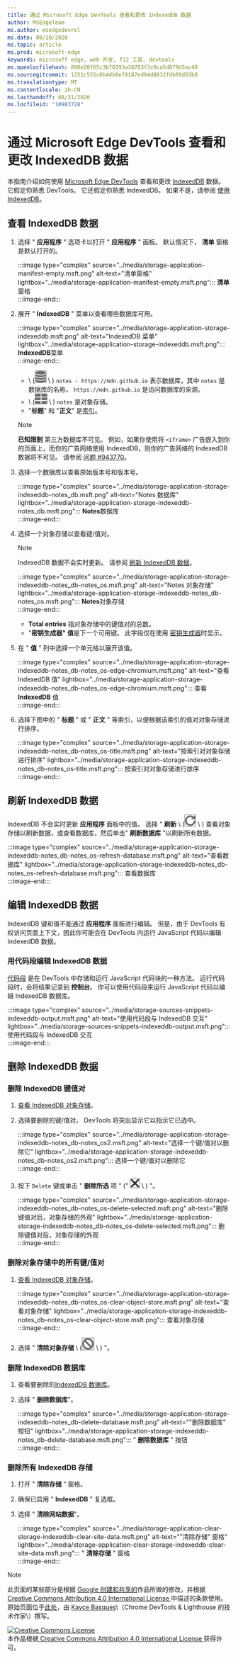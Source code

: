 ```yaml
---
title: 通过 Microsoft Edge DevTools 查看和更改 IndexedDB 数据
author: MSEdgeTeam
ms.author: msedgedevrel
ms.date: 08/28/2020
ms.topic: article
ms.prod: microsoft-edge
keywords: microsoft edge, web 开发, f12 工具, devtools
ms.openlocfilehash: 890e20f65c3b70193a38783f3c9ca5d879d5ac48
ms.sourcegitcommit: 1251c555c6b4db8ef8187ed94d8832fdb89d03b8
ms.translationtype: MT
ms.contentlocale: zh-CN
ms.lasthandoff: 08/31/2020
ms.locfileid: "10983728"
---
```

<!-- Copyright Kayce Basques 

   Licensed under the Apache License, Version 2.0 (the "License");
   you may not use this file except in compliance with the License.
   You may obtain a copy of the License at

       https://www.apache.org/licenses/LICENSE-2.0

   Unless required by applicable law or agreed to in writing, software
   distributed under the License is distributed on an "AS IS" BASIS,
   WITHOUT WARRANTIES OR CONDITIONS OF ANY KIND, either express or implied.
   See the License for the specific language governing permissions and
   limitations under the License.  -->  





# 通过 Microsoft Edge DevTools 查看和更改 IndexedDB 数据   

  

本指南介绍如何使用 [Microsoft Edge DevTools][MicrosoftEdgeDevTools] 查看和更改 [IndexedDB][MDNIndexedDBAPI] 数据。  它假定你熟悉 DevTools。  它还假定你熟悉 IndexedDB。  如果不是，请参阅 [使用 IndexedDB][MDNUsingIndexedDB]。  

## 查看 IndexedDB 数据   

1.  选择 " **应用程序** " 选项卡以打开 " **应用程序** " 面板。  默认情况下， **清单** 窗格是默认打开的。  
    
    :::image type="complex" source="../media/storage-application-manifest-empty.msft.png" alt-text="清单窗格" lightbox="../media/storage-application-manifest-empty.msft.png":::
       **清单**窗格  
    :::image-end:::  
    
1.  展开 " **IndexedDB** " 菜单以查看哪些数据库可用。  
    
    :::image type="complex" source="../media/storage-application-storage-indexeddb.msft.png" alt-text="IndexedDB 菜单" lightbox="../media/storage-application-storage-indexeddb.msft.png":::
       **IndexedDB**菜单  
    :::image-end:::  
    
    *   \ (![ 数据库图标 ][ImageDatabaseIcon] \ ) `notes - https://mdn.github.io` 表示数据库，其中 `notes` 是数据库的名称， `https://mdn.github.io` 是访问数据库的来源。  
    *   \ (![ 对象存储图标 ][ImageObjectStoreIcon] \ ) `notes` 是对象存储。  
    *   "**标题**" 和 "**正文**" 是[索引][MDNUsingIndexedDBUsingIndex]。  
    
    > [!NOTE]
    > **已知限制**  第三方数据库不可见。  例如，如果你使用将 `<iframe>` 广告嵌入到你的页面上，而你的广告网络使用 IndexedDB，则你的广告网络的 IndexedDB 数据将不可见。  请参阅 [问题 #943770][ChromiumIssue943770]。  
    
1.  选择一个数据库以查看原始版本号和版本号。  
    
    :::image type="complex" source="../media/storage-application-storage-indexeddb-notes_db.msft.png" alt-text="Notes 数据库" lightbox="../media/storage-application-storage-indexeddb-notes_db.msft.png":::
       **Notes**数据库  
    :::image-end:::  
    
1.  选择一个对象存储以查看键/值对。  
    
    > [!NOTE]
    > IndexedDB 数据不会实时更新。  请参阅 [刷新 IndexedDB 数据](#refresh-indexeddb-data)。  
    
    :::image type="complex" source="../media/storage-application-storage-indexeddb-notes_db-notes_os.msft.png" alt-text="Notes 对象存储" lightbox="../media/storage-application-storage-indexeddb-notes_db-notes_os.msft.png":::
       **Notes**对象存储  
    :::image-end:::  
    
    *   **Total entries** 指对象存储中的键值对的总数。  
    *   "**密钥生成器" 值**是下一个可用键。  此字段仅在使用 [密钥生成器][MDNBasicConceptsKeyGenerator]时显示。  
    
1.  在 " **值** " 列中选择一个单元格以展开该值。  
    
    :::image type="complex" source="../media/storage-application-storage-indexeddb-notes_db-notes_os-edge-chromium.msft.png" alt-text="查看 IndexedDB 值" lightbox="../media/storage-application-storage-indexeddb-notes_db-notes_os-edge-chromium.msft.png":::
       查看 **IndexedDB** 值  
    :::image-end:::  
    
1.  选择下图中的 " **标题** " 或 " **正文** " 等索引，以便根据该索引的值对对象存储进行排序。  
   
    :::image type="complex" source="../media/storage-application-storage-indexeddb-notes_db-notes_os-title.msft.png" alt-text="按索引对对象存储进行排序" lightbox="../media/storage-application-storage-indexeddb-notes_db-notes_os-title.msft.png":::
       按索引对对象存储进行排序  
    :::image-end:::  
    
## 刷新 IndexedDB 数据   

IndexedDB 不会实时更新 **应用程序** 面板中的值。  选择 " **刷新** \ (![ 刷新 ][ImageReloadIcon] \ ) 查看对象存储以刷新数据，或查看数据库，然后单击" **刷新数据库** "以刷新所有数据。  

:::image type="complex" source="../media/storage-application-storage-indexeddb-notes_db-notes_os-refresh-database.msft.png" alt-text="查看数据库" lightbox="../media/storage-application-storage-indexeddb-notes_db-notes_os-refresh-database.msft.png":::
   查看数据库  
:::image-end:::  

## 编辑 IndexedDB 数据   

IndexedDB 键和值不能通过 **应用程序** 面板进行编辑。  但是，由于 DevTools 有权访问页面上下文，因此你可能会在 DevTools 内运行 JavaScript 代码以编辑 IndexedDB 数据。  

### 用代码段编辑 IndexedDB 数据   

[代码段][DevtoolsJavascriptSnippets] 是在 DevTools 中存储和运行 JavaScript 代码块的一种方法。  运行代码段时，会将结果记录到 **控制台**。  你可以使用代码段来运行 JavaScript 代码以编辑 IndexedDB 数据库。  

:::image type="complex" source="../media/storage-sources-snippets-indexeddb-output.msft.png" alt-text="使用代码段与 IndexedDB 交互" lightbox="../media/storage-sources-snippets-indexeddb-output.msft.png":::
   使用代码段与 IndexedDB 交互  
:::image-end:::  

## 删除 IndexedDB 数据   

### 删除 IndexedDB 键值对   

1.  [查看 IndexedDB 对象存储](#view-indexeddb-data)。  
1.  选择要删除的键/值对。  DevTools 将突出显示它以指示它已选中。  
    
    :::image type="complex" source="../media/storage-application-storage-indexeddb-notes_db-notes_os2.msft.png" alt-text="选择一个键/值对以删除它" lightbox="../media/storage-application-storage-indexeddb-notes_db-notes_os2.msft.png":::
       选择一个键/值对以删除它  
    :::image-end:::  
    
1.  按下 `Delete` 键或单击 " **删除所选** 项 \" (" ![ 删除所选项 ][ImageDeleteIcon] \ ) "。  
    
    :::image type="complex" source="../media/storage-application-storage-indexeddb-notes_db-notes_os-delete-selected.msft.png" alt-text="删除键值对后，对象存储的外观" lightbox="../media/storage-application-storage-indexeddb-notes_db-notes_os-delete-selected.msft.png":::
       删除键值对后，对象存储的外观  
    :::image-end:::  
    
### 删除对象存储中的所有键/值对   

1.  [查看 IndexedDB 对象存储](#view-indexeddb-data)。  
    
    :::image type="complex" source="../media/storage-application-storage-indexeddb-notes_db-notes_os-clear-object-store.msft.png" alt-text="查看对象存储" lightbox="../media/storage-application-storage-indexeddb-notes_db-notes_os-clear-object-store.msft.png":::
       查看对象存储  
    :::image-end:::  
    
1.  选择 " **清除对象存储** \ (![ 清除对象存储 ][ImageClearIcon] \ ) "。  
    
### 删除 IndexedDB 数据库   

1.  查看要删除的[IndexedDB 数据库](#view-indexeddb-data)。  
1.  选择 " **删除数据库**"。  
    
    :::image type="complex" source="../media/storage-application-storage-indexeddb-notes_db-delete-database.msft.png" alt-text=""删除数据库" 按钮" lightbox="../media/storage-application-storage-indexeddb-notes_db-delete-database.msft.png":::
       " **删除数据库** " 按钮  
    :::image-end:::  
    
### 删除所有 IndexedDB 存储   

1.  打开 " **清除存储** " 窗格。  
1.  确保已启用 " **IndexedDB** " 复选框。  
1.  选择 " **清除网站数据**"。  
    
    :::image type="complex" source="../media/storage-application-clear-storage-indexeddb-clear-site-data.msft.png" alt-text=""清除存储" 窗格" lightbox="../media/storage-application-clear-storage-indexeddb-clear-site-data.msft.png":::
       " **清除存储** " 窗格  
    :::image-end:::  
    
<!--  
 


-->  

<!-- image links -->  

[ImageClearIcon]: ../media/clear-icon.msft.png  
[ImageDatabaseIcon]: ../media/database-icon.msft.png  
[ImageDeleteIcon]: ../media/delete-icon.msft.png  
[ImageObjectStoreIcon]: ../media/object-store-icon.msft.png  
[ImageReloadIcon]: ../media/reload-icon.msft.png  

<!-- links -->  

[MicrosoftEdgeDevTools]: ../../devtools-guide-chromium.md "Microsoft Edge (Chromium) 开发工具 |Microsoft 文档"  
[DevtoolsJavascriptSnippets]: ../javascript/snippets.md "在具有 Microsoft Edge DevTools 的任何页面上运行 JavaScript 片段 |Microsoft 文档"  

[ChromiumIssue943770]: https://crbug.com/943770 "943770-DevTools： Show iframe IndexedDB 数据库-chromium-Monorail"  

[MDNBasicConceptsKeyGenerator]: https://developer.mozilla.org/docs/Web/API/IndexedDB_API/Basic_Concepts_Behind_IndexedDB#gloss_keygenerator "密钥生成器-基本概念 |MDN"  
[MDNIndexedDBAPI]: https://developer.mozilla.org/docs/Web/API/IndexedDB_API "IndexedDB API |MDN"  
[MDNUsingIndexedDB]: https://developer.mozilla.org/docs/Web/API/IndexedDB_API/Using_IndexedDB "使用 IndexedDB |MDN"  
[MDNUsingIndexedDBUsingIndex]: https://developer.mozilla.org/docs/Web/API/IndexedDB_API/Using_IndexedDB#Using_an_index "使用索引-使用 IndexedDB |MDN"  

> [!NOTE]
> 此页面的某些部分是根据 [Google 创建和共享的][GoogleSitePolicies]作品所做的修改，并根据[ Creative Commons Attribution 4.0 International License ][CCA4IL]中描述的条款使用。  
> 原始页面位于[此处](https://developers.google.com/web/tools/chrome-devtools/storage/indexeddb)，由 [Kayce Basques][KayceBasques]\（Chrome DevTools \& Lighthouse 的技术作家\）撰写。  

[![Creative Commons License][CCby4Image]][CCA4IL]  
本作品根据[ Creative Commons Attribution 4.0 International License ][CCA4IL]获得许可。  

[CCA4IL]: https://creativecommons.org/licenses/by/4.0  
[CCby4Image]: https://i.creativecommons.org/l/by/4.0/88x31.png  
[GoogleSitePolicies]: https://developers.google.com/terms/site-policies  
[KayceBasques]: https://developers.google.com/web/resources/contributors/kaycebasques  
